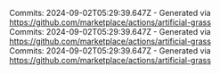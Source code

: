 Commits: 2024-09-02T05:29:39.647Z - Generated via https://github.com/marketplace/actions/artificial-grass
<br>
Commits: 2024-09-02T05:29:39.647Z - Generated via https://github.com/marketplace/actions/artificial-grass
<br>
Commits: 2024-09-02T05:29:39.647Z - Generated via https://github.com/marketplace/actions/artificial-grass
<br>
